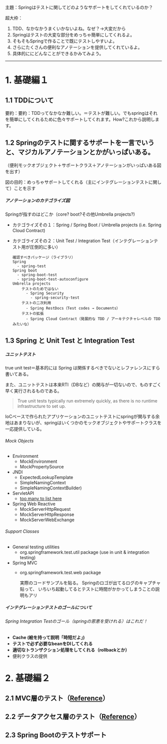 主題：Springはテストに関してどのようなサポートをしてくれているのか？

超大枠：

1. TDD、なかなかうまくいかないよね。なぜ？→大変だから
2. Springはテストの大変な部分をめっちゃ簡単にしてくれるよ。
3. そもそもSpringで作ることで既にテストしやすいよ。
4. さらにたくさんの便利なアノテーションを提供してくれているよ。
5. 具体的ににどんなことができるかみてみよう。
----
# 1. 基礎編１
## 1.1 TDDについて
要約：要約：TDDってなかなか難しい。＝テストが難しい。でもspringはそれを簡単にしてくれるために色々サポートしてくれます。How?これから説明します。

## 1.2 Springのテストに関するサポートを一言でいうと、マジカルアノテーションとかがいっぱいある。

（便利モックオブジェクト＋サポートクラス＋アノテーションがいっぱいある図を出す）

図の目的：めっちゃサポートしてくれる（主にインテグレーションテストに関して）ことを示す

##### アノテーションのカテゴライズ図
Springが指すのはどこか（core? boot?その他Umbrella projects?)

- カテゴライズその１：Spring / Spring Boot / Umbrella projects (i.e. Spring Cloud Contract)
- カテゴライズその２：Unit Test / Integration Test（インテグレーションテスト用が圧倒的に多い）

      確認すべきパッケージ（ライブラリ）
      Spring
        - spring-test
      Spring boot
        - spring-boot-test
        - spring-boot-test-autoconfigure
      Umbrella projects
          テストのためではない
            - Spring Security
              - spring-security-test
          テストの二次利用
            - Spring RestDocs（Test codes → Documents）
          テストの拡張
            - Spring Cloud Contract（発展的な TDD / アーキテクチャレベルの TDD みたいな）

## 1.3 Spring と Unit Test と Integration Test
##### ユニットテスト
true unit test＝基本的には Spring は関係するべきでないとレファレンスにすら書いてある。

また、ユニットテストは本来RTI（DBなど）の関与が一切ないので、ものすごく早く実行されるものである。

>True unit tests typically run extremely quickly, as there is no runtime infrastructure to set up.

IoCベースで作られたアプリケーションのユニットテストにspringが関与する余地はあまりないが、springはいくつかのモックオブジェクトやサポートクラスを一応提供している。

###### Mock Objects
- Environment
  - MockEnvironment
  - MockPropertySource
- JNDI
  - ExpectedLookupTemplate
  - SimpleNamingContext
  - SimpleNamingContextBuilder)
- ServletAPI
  - [too many to list here](https://docs.spring.io/spring-framework/docs/current/javadoc-api/org/springframework/mock/web/package-summary.html)
- Spring Web Reactive
  - MockServerHttpRequest
  - MockServerHttpResponse
  - MockServerWebExchange
###### Support Classes
- General testing utilities
  - org.springframework.test.util package (use in unit & integration testing)
- Spring MVC
  - org.springframework.test.web package

      実際のコードサンプルを貼る。
      Springのロゴが出てるログのキャプチャ貼って、
      いちいち起動してるとテストに時間がかかってしまうことの説明もアリ


##### インテグレーションテストのゴールについて
###### Spring Integration Testのゴール（springの恩恵を受けれる）はこれだ！
  - **Cache (絵を持って説明「時短だよ」)**
  - **テストで必ず必要なbeanをDIしてくれる**
  - **適切なトランザクション処理をしてくれる（rollbackとか）**
  - 便利クラスの提供

# 2. 基礎編２
## 2.1 MVC層のテスト（[Reference](https://docs.spring.io/spring/docs/current/spring-framework-reference/testing.html#spring-mvc-test-framework)）

## 2.2 データアクセス層のテスト（[Reference](https://docs.spring.io/spring-boot/docs/current/reference/html/boot-features-testing.html#boot-features-testing-spring-boot-applications-testing-autoconfigured-jpa-test)）

## 2.3 Spring Bootのテストサポート
